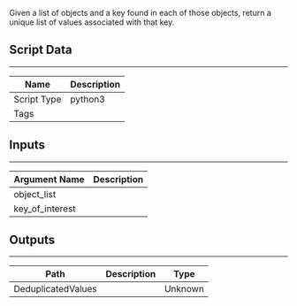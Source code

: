 Given a list of objects and a key found in each of those objects, return a unique list of values associated with that key.

## Script Data
---

| **Name** | **Description** |
| --- | --- |
| Script Type | python3 |
| Tags |  |

## Inputs
---

| **Argument Name** | **Description** |
| --- | --- |
| object_list |  |
| key_of_interest |  |

## Outputs
---

| **Path** | **Description** | **Type** |
| --- | --- | --- |
| DeduplicatedValues |  | Unknown |
